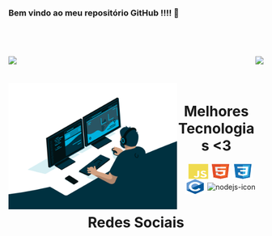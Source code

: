 
### Bem vindo ao meu repositório GitHub !!!! 👋 <br><br><br><br>


<div>
  
  <img  height="180em" src="https://github-readme-stats.vercel.app/api?username=HelioTavaresBatalha&show_icons=true&theme=great-gatsby&include_all_commits=true&count_private=true"/>
  <img align="right" height="180em" src="https://github-readme-stats.vercel.app/api/top-langs/?username=H&elioTavaresBatalhalayout=compact&langs_count=16&theme=great-gatsby"/>
</div>
<br>

<div  align="center"> 
    <div style="display: inline_block"><br>
      <img align="left" height="250" alt="coding-time" src="code.gif">
      <h1 align="center">Melhores Tecnologias <3</h1>
        <img align="center" height="30" width="40" alt="js-icon"  src="https://raw.githubusercontent.com/devicons/devicon/master/icons/javascript/javascript-plain.svg">
    <img align="center" height="30" width="40" alt="html-icon" src="https://raw.githubusercontent.com/devicons/devicon/master/icons/html5/html5-original.svg">
    <img align="center" height="30" width="40" alt="css-icon" src="https://raw.githubusercontent.com/devicons/devicon/master/icons/css3/css3-original.svg">
    <img align="center" height="30" width="40" alt="c-icon" src="https://raw.githubusercontent.com/devicons/devicon/master/icons/c/c-original.svg">
     <img align="center" height="30" width="40" alt="nodejs-icon" src="https://raw.githubusercontent.com/jmnote/z-icons/master/svg/cpp.svg">
     </div>  
      <h1 align="center">Redes Sociais</h1>
</div>
